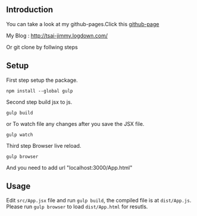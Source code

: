## Introduction

You can take a look at my github-pages.Click this [github-page](https://tsai-jimmy.github.io/react-material-ui/dist/App.html)

My Blog : http://tsai-jimmy.logdown.com/

Or git clone by follwing steps

## Setup

First step  setup the package.

```
npm install --global gulp
```
Second step build jsx to js.

```
gulp build
```

or To watch file any changes after you save the JSX file.

```
gulp watch
```

Third step Browser live reload.

```
gulp browser
```

And you need to add url "localhost:3000/App.html"



## Usage

Edit ```src/App.jsx``` file and run ```gulp build```, the compiled file is at ```dist/App.js```. Please run ```gulp browser``` to load ```dist/App.html``` for resutls.
